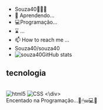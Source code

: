 -  Souza40🍫😉😉
- 📑 Aprendendo...
- 💻Programação...
- ⌛ ...
- 📫 How to reach me ...
- Souza40/souza40
- ![souza40GitHub stats](https://github-readme-stats.vercel.app/api?username=souza40&show_icons=true&theme=dracula)
## tecnologia
<div stye="display: inline_block"><br/>
 <img align="certer" alt="html5" src="https://img.shields.io/badge/HTML-239120?style=for-the-badge&logo=html5&logoColor=white"/>
 <img align="certer" alt="CSS" src="https://img.shields.io/badge/CSS-239120?&style=for-the-badge&logo=css3&logoColor=white"/>
<\div><br/>
  Encentado na Programação...💾🖱⌨💻💽
